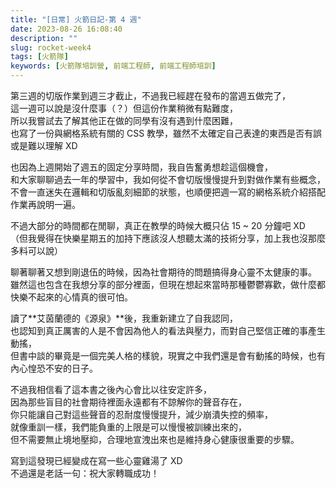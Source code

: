 ```yaml
---
title: "[日常] 火箭日記-第 4 週"
date: 2023-08-26 16:08:40
description: ""
slug: rocket-week4
tags: [火箭隊]
keywords: [火箭隊培訓營, 前端工程師, 前端工程師培訓]
---
```


第三週的切版作業到週三才截止，不過我已經趕在發布的當週五做完了，  
這一週可以說是沒什麼事（？）但這份作業稍微有點難度，  
所以我嘗試去了解其他正在做的同學有沒有遇到什麼困難，  
也寫了一份與網格系統有關的 CSS 教學，雖然不太確定自己表達的東西是否有誤或是難以理解 XD

<!-- more -->

也因為上週開始了週五的固定分享時間，我自告奮勇想趁這個機會，  
和大家聊聊過去一年的學習中，我如何從不會切版慢慢提升到對做作業有些概念，  
不會一直迷失在邏輯和切版亂刻細節的狀態，也順便把週一寫的網格系統介紹搭配作業再說明一遍。

不過大部分的時間都在閒聊，真正在教學的時候大概只佔 15 ~ 20 分鐘吧 XD  
（但我覺得在快樂星期五的加持下應該沒人想聽太滿的技術分享，加上我也沒那麼多料可以說）

聊著聊著又想到剛退伍的時候，因為社會期待的問題搞得身心靈不太健康的事。  
雖然這也包含在我想分享的部分裡面，但現在想起來當時那種鬱鬱寡歡，做什麼都快樂不起來的心情真的很可怕。

讀了**艾茵蘭德的《源泉》**後，我重新建立了自我認同，  
也認知到真正厲害的人是不會因為他人的看法與壓力，而對自己堅信正確的事產生動搖，  
但書中談的畢竟是一個完美人格的樣貌，現實之中我們還是會有動搖的時候，也有內心惶恐不安的日子。

不過我相信看了這本書之後內心會比以往安定許多，  
因為那些盲目的社會期待裡面永遠都有不諒解你的聲音存在，  
你只能讓自己對這些聲音的忍耐度慢慢提升，減少崩潰失控的頻率，  
就像重訓一樣，我們能負重的上限是可以慢慢被訓練出來的，  
但不需要無止境地壓抑，合理地宣洩出來也是維持身心健康很重要的步驟。

寫到這發現已經變成在寫一些心靈雞湯了 XD  
不過還是老話一句：祝大家轉職成功！

